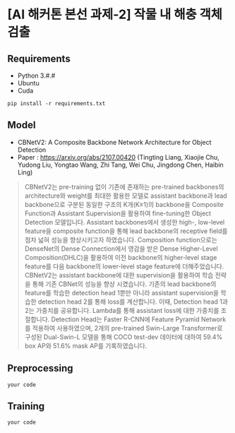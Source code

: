 # [AI 해커톤 본선 과제-2] 작물 내 해충 객체 검출 

## Requirements
- Python 3.#.#
- Ubuntu 
- Cuda
 
```
pip install -r requirements.txt
```
 
## Model
- CBNetV2: A Composite Backbone Network Architecture for Object Detection
- Paper : https://arxiv.org/abs/2107.00420 (Tingting Liang, Xiaojie Chu, Yudong Liu, Yongtao Wang, Zhi Tang, Wei Chu, Jingdong Chen, Haibin Ling)
> CBNetV2는 pre-training 없이 기존에 존재하는 pre-trained backbones의 architecture와 weight를 최대한 활용한 모델로 assistant backbone과 lead backbone으로 구분된 동일한 구조의 K개(K≥1)의 backbone을 Composite Function과 Assistant Supervision을 활용하여 fine-tuning한 Object Detection 모델입니다. 
Assistant backbones에서 생성한 high-, low-level feature을 composite function을 통해 lead backbone의 receptive field를 점차 넓혀 성능을 향상시키고자 하였습니다. Composition function으로는 DenseNet의 Dense Connection에서 영감을 받은 Dense Higher-Level Composition(DHLC)을 활용하여 이전 backbone의 higher-level stage feature를 다음 backbone의 lower-level stage feature에 더해주었습니다.
CBNetV2는 assistant backbone에 대한 supervision을 활용하여 학습 전략을 통해 기존 CBNet의 성능을 향상 시켰습니다. 기존의 lead backbone의 feature를 학습한 detection head 1뿐만 아니라 assistant supervision을 학습한 detection head 2를 통해 loss를 계산합니다. 이때, Detection head 1과 2는 가중치를 공유합니다. Lambda를 통해 assistant loss에 대한 가중치를 조절합니다. 
Detection Head는 Faster R-CNN에 Feature Pyramid Network를 적용하여 사용하였으며, 2개의 pre-trained Swin-Large Transformer로 구성된 Dual-Swin-L 모델을 통해 COCO test-dev 데이터에 대하여 59.4% box AP와 51.6% mask AP를 기록하였습니다.

## Preprocessing
```
your code
```

## Training
```
your code
```
